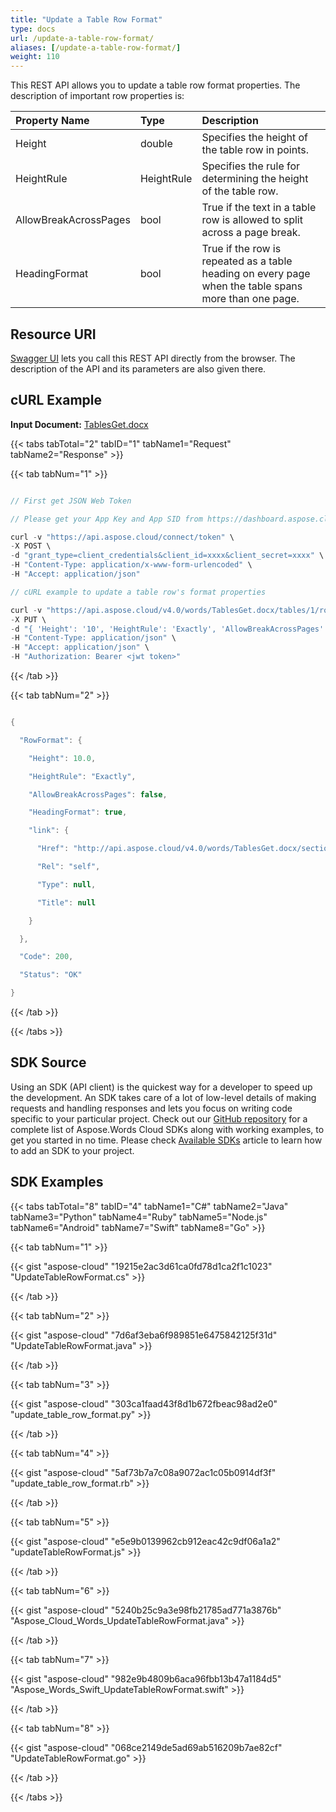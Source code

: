 ```yaml
---
title: "Update a Table Row Format"
type: docs
url: /update-a-table-row-format/
aliases: [/update-a-table-row-format/]
weight: 110
---
```


This REST API allows you to update a table row format properties. The description of important row properties is:

|Property Name|Type|Description|
| :- | :- | :- |
|Height|double|Specifies the height of the table row in points.|
|HeightRule|HeightRule|Specifies the rule for determining the height of the table row.|
|AllowBreakAcrossPages|bool|True if the text in a table row is allowed to split across a page break.|
|HeadingFormat|bool|True if the row is repeated as a table heading on every page when the table spans more than one page.|
## Resource URI
[Swagger UI](https://apireference.aspose.cloud/words/#/Tables/UpdateTableRowFormat) lets you call this REST API directly from the browser. The description of the API and its parameters are also given there.
## cURL Example
**Input Document:** [TablesGet.docx](attachments/885355/1180119.docx)

{{< tabs tabTotal="2" tabID="1" tabName1="Request" tabName2="Response" >}}

{{< tab tabNum="1" >}}

```java

// First get JSON Web Token

// Please get your App Key and App SID from https://dashboard.aspose.cloud/#/apps. Kindly place App Key in "client_secret" and App SID in "client_id" argument.

curl -v "https://api.aspose.cloud/connect/token" \
-X POST \
-d "grant_type=client_credentials&client_id=xxxx&client_secret=xxxx" \
-H "Content-Type: application/x-www-form-urlencoded" \
-H "Accept: application/json"

// cURL example to update a table row's format properties

curl -v "https://api.aspose.cloud/v4.0/words/TablesGet.docx/tables/1/rows/0/rowformat" \
-X PUT \
-d "{ 'Height': '10', 'HeightRule': 'Exactly', 'AllowBreakAcrossPages': 'false', 'HeadingFormat': 'true' }" \
-H "Content-Type: application/json" \
-H "Accept: application/json" \
-H "Authorization: Bearer <jwt token>"

```

{{< /tab >}}

{{< tab tabNum="2" >}}

```java

{

  "RowFormat": {

    "Height": 10.0,

    "HeightRule": "Exactly",

    "AllowBreakAcrossPages": false,

    "HeadingFormat": true,

    "link": {

      "Href": "http://api.aspose.cloud/v4.0/words/TablesGet.docx/sections/0/tables/1/rows/0/rowformat",

      "Rel": "self",

      "Type": null,

      "Title": null

    }

  },

  "Code": 200,

  "Status": "OK"

}

```

{{< /tab >}}

{{< /tabs >}}
## SDK Source
Using an SDK (API client) is the quickest way for a developer to speed up the development. An SDK takes care of a lot of low-level details of making requests and handling responses and lets you focus on writing code specific to your particular project. Check out our [GitHub repository](https://github.com/aspose-words-cloud) for a complete list of Aspose.Words Cloud SDKs along with working examples, to get you started in no time. Please check [Available SDKs](/available-sdks/) article to learn how to add an SDK to your project.
## SDK Examples
{{< tabs tabTotal="8" tabID="4" tabName1="C#" tabName2="Java" tabName3="Python" tabName4="Ruby" tabName5="Node.js" tabName6="Android" tabName7="Swift" tabName8="Go" >}}

{{< tab tabNum="1" >}}

{{< gist "aspose-cloud" "19215e2ac3d61ca0fd78d1ca2f1c1023" "UpdateTableRowFormat.cs" >}}

{{< /tab >}}

{{< tab tabNum="2" >}}

{{< gist "aspose-cloud" "7d6af3eba6f989851e6475842125f31d" "UpdateTableRowFormat.java" >}}

{{< /tab >}}

{{< tab tabNum="3" >}}

{{< gist "aspose-cloud" "303ca1faad43f8d1b672fbeac98ad2e0" "update_table_row_format.py" >}}

{{< /tab >}}

{{< tab tabNum="4" >}}

{{< gist "aspose-cloud" "5af73b7a7c08a9072ac1c05b0914df3f" "update_table_row_format.rb" >}}

{{< /tab >}}

{{< tab tabNum="5" >}}

{{< gist "aspose-cloud" "e5e9b0139962cb912eac42c9df06a1a2" "updateTableRowFormat.js" >}}

{{< /tab >}}

{{< tab tabNum="6" >}}

{{< gist "aspose-cloud" "5240b25c9a3e98fb21785ad771a3876b" "Aspose_Cloud_Words_UpdateTableRowFormat.java" >}}

{{< /tab >}}

{{< tab tabNum="7" >}}

{{< gist "aspose-cloud" "982e9b4809b6aca96fbb13b47a1184d5" "Aspose_Words_Swift_UpdateTableRowFormat.swift" >}}

{{< /tab >}}

{{< tab tabNum="8" >}}

{{< gist "aspose-cloud" "068ce2149de5ad69ab516209b7ae82cf" "UpdateTableRowFormat.go" >}}

{{< /tab >}}

{{< /tabs >}}
